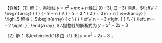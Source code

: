【详解】（1）解：∵抛物线 $y = x ^ { 2 } + m x + n$ 经过 $\left( 0 , - 3 \right) , \left( 2 , - 3 \right)$ 两点，$\left\{ { \begin{array} { l } { - 3 = n } \\ { - 3 = 2 ^ { 2 } + 2 m + n } \end{array} } \right.$ 解得： $\begin{array} { c } { { \left\{ n = - 3 \right. } }  \\ { { \left. m = - 2 \right. } } \end{array} ,$ ∴抛物线的解析式为 $y { = } x ^ { 2 } - 2 x - 3$

（2）解： $\textcircled{1}$ 由（1）知 $y { = } x ^ { 2 } - 2 x - 3$ ，  
